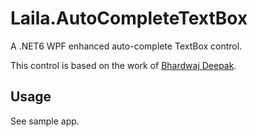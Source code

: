 # Laila.AutoCompleteTextBox
A .NET6 WPF enhanced auto-complete TextBox control.

This control is based on the work of [Bhardwaj Deepak](https://www.codeproject.com/Tips/801004/WPF-AutoComplete-TextBox).

## Usage
See sample app.
